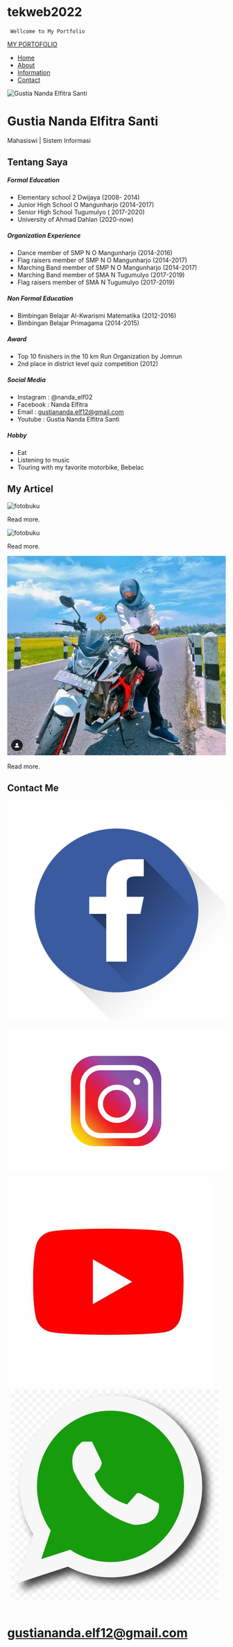 # tekweb2022
     Wellcome to My Portfolio     

[MY PORTOFOLIO](#)

*   [Home](#home)
*   [About](#about)
*   [Information](#information)
*   [Contact](#contact)

![Gustia Nanda Elfitra Santi](Ellfitra.jpg)

Gustia Nanda Elfitra Santi
==========================

Mahasiswi | Sistem Informasi

Tentang Saya
------------

##### Formal Education

*   Elementary school 2 Dwijaya (2008- 2014)
*   Junior High School O Mangunharjo (2014-2017)
*   Senior High School Tugumulyo ( 2017-2020)
*   University of Ahmad Dahlan (2020-now)
  
  
  
  

##### Organization Experience

*   Dance member of SMP N O Mangunharjo (2014-2016)
*   Flag raisers member of SMP N O Mangunharjo (2014-2017)
*   Marching Band member of SMP N O Mangunharjo (2014-2017)
*   Marching Band member of SMA N Tugumulyo (2017-2019)
*   Flag raisers member of SMA N Tugumulyo (2017-2019)

##### Non Formal Education

*   Bimbingan Belajar Al-Kwarismi Matematika (2012-2016)
*   Bimbingan Belajar Primagama (2014-2015)
  
  
  
  
  
  

##### Award

*   Top 10 finishers in the 10 km Run Organization by Jomrun
*   2nd place in district level quiz competition (2012)

##### Social Media

*   Instagram : @nanda\_elf02
*   Facebook : Nanda Elfitra
*   Email : gustiananda.elf12@gmail.com
*   Youtube : Gustia Nanda Elfitra Santi
  
  
  
  

##### Hobby

*   Eat
*   Listening to music
*   Touring with my favorite motorbike, Bebelac

My Articel
----------

![fotobuku](AKU.jpg)

Read more.

![fotobuku](me.jpg)

Read more.

![fotobuku](Nanda.jpg)

Read more.

Contact Me
----------

[![](fb.png)](https://www.facebook.com/nanda.elfitra02)           [![](ig.png)](https://www.instagram.com/nanda_elf02/)          [![](yt.jfif)](https://www.youtube.com/channel/UCCZT8EA6IfePH0B9dyOS9vw)          [![](WA.png)](https://api.whatsapp.com/send?phone=6285367731719&text=Hallo%20Nanda)          

[gustiananda.elf12@gmail.com](mailto:gustiananda.elf12@gmail.com "Assalamu'alaikum Warahmatullahi Wabarakaatuh")
================================================================================================================
